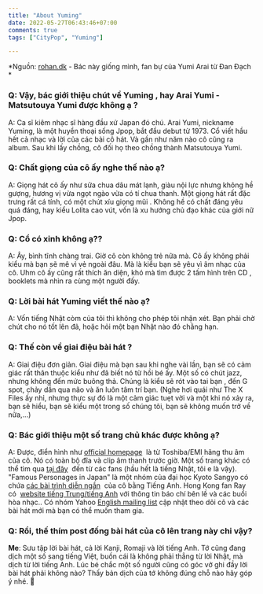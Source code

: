 ```yaml
---
title: "About Yuming"
date: 2022-05-27T06:43:46+07:00
comments: true
tags: ["CityPop", "Yuming"]

---
```

*Nguồn: [rohan.dk](http://roran.dk/yuming/yuming.html) - Bác này giống mình, fan bự của Yumi Arai từ Đan Đạch *  

### Q: Vậy, bác giới thiệu chút về Yuming , hay  Arai Yumi - Matsutouya Yumi được không ạ ?

A: Ca sĩ kiêm nhạc sĩ hàng đầu xứ Japan đó chú. Arai Yumi, nickname Yuming, là một huyền thoại sống Jpop, bắt đầu debut từ 1973. Cổ viết hầu hết cả nhạc và lời của các bài cô hát. Và gần như năm nào cô cũng ra album. Sau khi lấy chồng, cô đối họ theo chồng thành Matsutouya Yumi.  

### Q: Chất giọng của cô ấy nghe thế nào ạ?

A: Giọng hát cô ấy như sữa chua dâu mát lạnh, giàu nội lực nhưng không hề gượng, hương vị vừa ngọt ngào vừa có tí chua thanh. Một giọng hát rất đặc trưng rất cá tính, có một chút xíu giọng mũi . Không hề có chất đáng yêu quá đáng, hay kiểu Lolita cao vút,  vốn là xu hướng chủ đạo khác của giới nữ Jpop.

### Q: Cổ có xinh không ạ??

A: Ây, bình tĩnh chàng trai. Giờ cô còn không trẻ nữa mà. Cô ấy không phải kiểu mà bạn sẽ mê vì vẻ ngoài đâu. Mà là kiểu bạn sẽ yêu vì âm nhạc của cô. Uhm cô ấy cũng rất thích ăn diện, khó mà tìm được 2 tấm hình trên  CD , booklets mà nhìn ra cùng một người đấy.  

### Q: Lời bài hát Yuming viết thế nào ạ?

A: Vốn tiếng Nhật còm của tôi thì không cho phép tôi nhận xét. Bạn phải chờ chút cho nó tốt lên đã, hoặc hỏi một bạn Nhật nào đó chằng hạn.

### Q: Thế còn về giai điệu bài hát ?

A: Giai điệu đơn giản. Giai điệu mà bạn sau khi nghe vài lần, bạn sẽ có cảm giác rất thân thuộc kiểu như đã biết nó từ hồi bé ấy. Một số có chút jazz, nhưng không đến mức buông thả. Chúng là kiểu sẽ rót vào tai bạn , đến G spot, chảy dần qua não và ăn luôn tâm trí bạn. (Nghe hơi quái như The X Files ấy nhỉ, nhưng thực sự đó là một cảm giác tuẹt vời và một khi nó xảy ra, bạn sẽ hiểu, bạn sẽ kiểu một trong số chúng tôi, bạn sẽ không muốn trở về nữa,...) 

### Q: Bác giới thiệu một số trang chủ khác được không ạ?

A: Được, điển hình như [official homepage](http://www.toshiba-emi.co.jp/yuming/)  là từ Toshiba/EMI hãng thu âm của cô. Nó có toàn bộ đĩa và clip âm thanh trước giờ. Một số trang khác có thể tìm qua [tại đây](http://jpop.hatch.co.jp/scripts/jsearch1.pl?keyword=Matsutoya+Yumi)  đến từ các fans (hầu hết là tiếng Nhật, tôi e là vậy). "Famous Personages in Japan" là một nhóm của đại học Kyoto Sangyo có chứa [các bài trình diễn ngắn](http://www.kyoto-su.ac.jp/information/famous/matsutoyay.html)  của cô bằng Tiếng Anh. Hong Kong fan Ray có  [website tiếng Trung/tiếng Anh](http://www1.netzany.com/acacia/) với thông tin báo chí bên lề và các buổi hòa nhạc.. Có nhóm Yahoo [English mailing list](http://groups.yahoo.com/group/yuming/) cập nhật theo dõi cô và các bài hát mới mà bạn có thể muốn tham gia.

### Q: Rồi, thế thím post đống bài hát của cô lên trang này chi vậy?

**Me**: Sưu tập lời bài hát, cả lời Kanji, Romaji  và lời tiếng Anh. Tớ cũng đang dịch một số sang tiếng Việt, buồn cái là không phải thẳng từ lời Nhật, mà dịch từ lời tiếng Anh. Lúc bé chắc một số người cũng có góc vở ghi đầy lời bài hát phải không nào? Thấy bản dịch của tớ không đúng chỗ nào hãy góp ý nhé. :revolving_hearts: